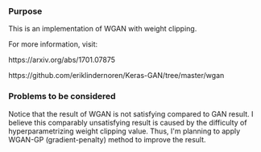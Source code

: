 ### Purpose

<p> This is an implementation of WGAN with weight clipping. </p>
<p> For more information, visit: </p>
<p> https://arxiv.org/abs/1701.07875 </p>
<p> https://github.com/eriklindernoren/Keras-GAN/tree/master/wgan </p>

### Problems to be considered

Notice that the result of WGAN is not satisfying compared to GAN result.
I believe this comparably unsatisfying result is caused by the difficulty of hyperparametrizing weight clipping value.
Thus, I'm planning to apply WGAN-GP (gradient-penalty) method to improve the result.
